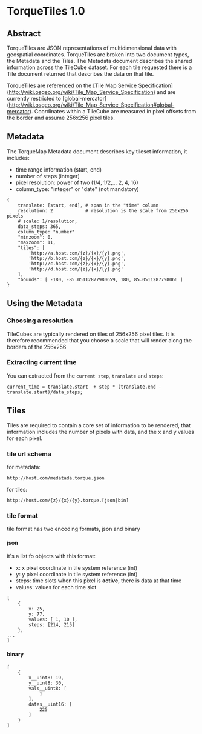 # TorqueTiles 1.0

## Abstract

TorqueTiles are JSON representations of multidimensional data with
geospatial coordinates. TorqueTiles are broken into two document types,
the Metadata and the Tiles. The Metadata document describes the shared
information across the TileCube dataset. For each tile requested there
is a Tile document returned that describes the data on that tile.

TorqueTiles are referenced on the [Tile Map Service Specification]
(http://wiki.osgeo.org/wiki/Tile_Map_Service_Specification)
and are currently restricted to [global-mercator]
(http://wiki.osgeo.org/wiki/Tile_Map_Service_Specification#global-mercator).
Coordinates within a TileCube are measured in pixel offsets from the
border and assume 256x256 pixel tiles.


## Metadata

The TorqueMap Metadata document describes key tileset information, it includes:

- time  range information (start, end)
- number of steps (integer)
- pixel resolution: power of two (1/4, 1/2,... 2, 4, 16)
- column_type: "integer" or "date" (not mandatory)

```
{
    translate: [start, end], # span in the "time" column
    resolution: 2            # resolution is the scale from 256x256 pixels
    # scale: 1/resolution,
    data_steps: 365,
    column_type: "number"
    "minzoom": 0,
    "maxzoom": 11,
    "tiles": [
        'http://a.host.com/{z}/{x}/{y}.png',
        'http://b.host.com/{z}/{x}/{y}.png',
        'http://c.host.com/{z}/{x}/{y}.png',
        'http://d.host.com/{z}/{x}/{y}.png'
    ],
    "bounds": [ -180, -85.05112877980659, 180, 85.0511287798066 ]
}
```

## Using the Metadata

### Choosing a resolution

TileCubes are typically rendered on tiles of 256x256 pixel tiles. It is therefore recommended that you choose a scale that will render along the borders of the 256x256

### Extracting current time

You can extracted from the ```current step```, ```translate``` and ```steps```:

```
current_time = translate.start  + step * (translate.end - translate.start)/data_steps;
```

## Tiles

Tiles are required to contain a core set of information to be rendered,
that information includes the number of pixels with data, and the x and
y values for each pixel. 

### tile url schema

for metadata:

```
http://host.com/medatada.torque.json
```

for tiles:

```
http://host.com/{z}/{x}/{y}.torque.[json|bin]
```

### tile format

tile format has two encoding formats, json and binary

#### json
it's a list fo objects with this format:

 - x: x pixel coordinate in tile system reference (int)
 - y: y pixel coordinate in tile system reference (int)
 - steps: time slots when this pixel is **active**, there is data at that time
 - values: values for each time slot

```
[
    {
        x: 25,
        y: 77,
        values: [ 1, 10 ],
        steps: [214, 215]
    },
...
]
```

#### binary

```
[
    {
        x__uint8: 19,
        y__uint8: 30,
        vals__uint8: [
            1
        ],
        dates__uint16: [
            225
        ]
    }
]
```